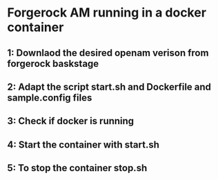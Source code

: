 # Forgerock AM running in a docker container




## 1: Downlaod the desired openam verison from forgerock baskstage

## 2: Adapt the script start.sh and Dockerfile and sample.config files

## 3: Check if docker is running

## 4: Start the container with start.sh

## 5: To stop the container stop.sh 


